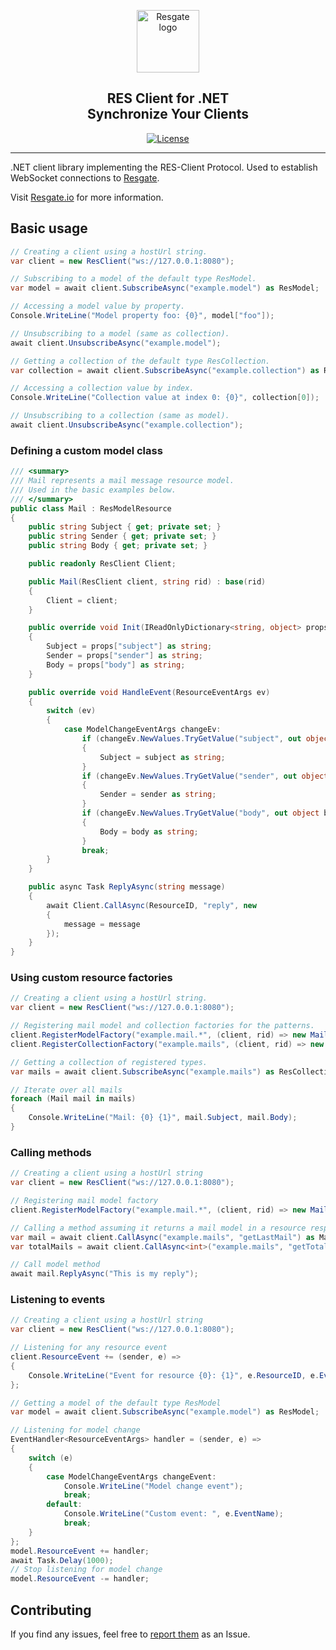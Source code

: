 <p align="center"><a href="https://resgate.io" target="_blank" rel="noopener noreferrer"><img width="100" src="https://resgate.io/img/resgate-logo.png" alt="Resgate logo"></a></p>


<h2 align="center"><b>RES Client for .NET</b><br/>Synchronize Your Clients</h2>
</p>

<p align="center">
<a href="http://opensource.org/licenses/MIT"><img src="https://img.shields.io/badge/license-MIT-blue.svg" alt="License"></a>
</p>

---

.NET client library implementing the RES-Client Protocol. Used to establish WebSocket connections to [Resgate](https://github.com/resgateio/resgate).

Visit [Resgate.io](https://resgate.io) for more information.

## Basic usage

```csharp
// Creating a client using a hostUrl string.
var client = new ResClient("ws://127.0.0.1:8080");

// Subscribing to a model of the default type ResModel.
var model = await client.SubscribeAsync("example.model") as ResModel;

// Accessing a model value by property.
Console.WriteLine("Model property foo: {0}", model["foo"]);

// Unsubscribing to a model (same as collection).
await client.UnsubscribeAsync("example.model");

// Getting a collection of the default type ResCollection.
var collection = await client.SubscribeAsync("example.collection") as ResCollection;

// Accessing a collection value by index.
Console.WriteLine("Collection value at index 0: {0}", collection[0]);

// Unsubscribing to a collection (same as model).
await client.UnsubscribeAsync("example.collection");
```

### Defining a custom model class

```csharp
/// <summary>
/// Mail represents a mail message resource model.
/// Used in the basic examples below.
/// </summary>
public class Mail : ResModelResource
{
	public string Subject { get; private set; }
	public string Sender { get; private set; }
	public string Body { get; private set; }

	public readonly ResClient Client;

	public Mail(ResClient client, string rid) : base(rid)
	{
		Client = client;
	}

	public override void Init(IReadOnlyDictionary<string, object> props)
	{
		Subject = props["subject"] as string;
		Sender = props["sender"] as string;
		Body = props["body"] as string;
	}

	public override void HandleEvent(ResourceEventArgs ev)
	{
		switch (ev)
		{
			case ModelChangeEventArgs changeEv:
				if (changeEv.NewValues.TryGetValue("subject", out object subject))
				{
					Subject = subject as string;
				}
				if (changeEv.NewValues.TryGetValue("sender", out object sender))
				{
					Sender = sender as string;
				}
				if (changeEv.NewValues.TryGetValue("body", out object body))
				{
					Body = body as string;
				}
				break;
		}
	}

	public async Task ReplyAsync(string message)
	{
		await Client.CallAsync(ResourceID, "reply", new
		{
			message = message
		});
	}
}
```

### Using custom resource factories

```csharp
// Creating a client using a hostUrl string.
var client = new ResClient("ws://127.0.0.1:8080");

// Registering mail model and collection factories for the patterns.
client.RegisterModelFactory("example.mail.*", (client, rid) => new Mail(client, rid));
client.RegisterCollectionFactory("example.mails", (client, rid) => new ResCollection<Mail>(client, rid));

// Getting a collection of registered types.
var mails = await client.SubscribeAsync("example.mails") as ResCollection<Mail>;

// Iterate over all mails
foreach (Mail mail in mails)
{
	Console.WriteLine("Mail: {0} {1}", mail.Subject, mail.Body);
}
```

### Calling methods
```csharp
// Creating a client using a hostUrl string
var client = new ResClient("ws://127.0.0.1:8080");

// Registering mail model factory
client.RegisterModelFactory("example.mail.*", (client, rid) => new Mail(client, rid));

// Calling a method assuming it returns a mail model in a resource response.
var mail = await client.CallAsync("example.mails", "getLastMail") as Mail;
var totalMails = await client.CallAsync<int>("example.mails", "getTotalMails");

// Call model method
await mail.ReplyAsync("This is my reply");
```

### Listening to events

```csharp
// Creating a client using a hostUrl string
var client = new ResClient("ws://127.0.0.1:8080");

// Listening for any resource event
client.ResourceEvent += (sender, e) =>
{
	Console.WriteLine("Event for resource {0}: {1}", e.ResourceID, e.EventName);
};

// Getting a model of the default type ResModel
var model = await client.SubscribeAsync("example.model") as ResModel;

// Listening for model change
EventHandler<ResourceEventArgs> handler = (sender, e) =>
{
	switch (e)
	{
		case ModelChangeEventArgs changeEvent:
			Console.WriteLine("Model change event");
			break;
		default:
			Console.WriteLine("Custom event: ", e.EventName);
			break;
	}
};
model.ResourceEvent += handler;
await Task.Delay(1000);
// Stop listening for model change
model.ResourceEvent -= handler;
```


## Contributing

If you find any issues, feel free to [report them](https://github.com/jirenius/csharp-resclient/issues/new) as an Issue.
